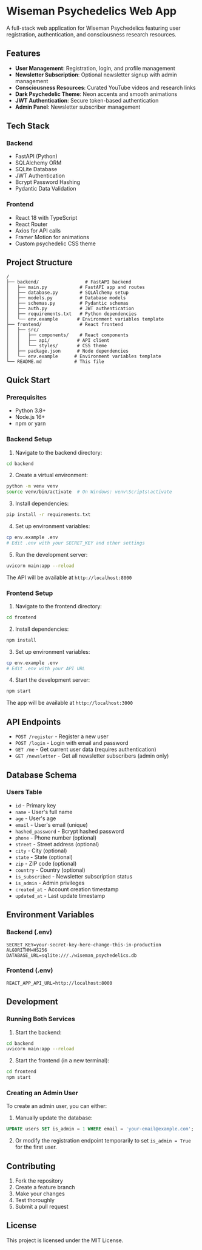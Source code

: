 # Wiseman Psychedelics Web App

A full-stack web application for Wiseman Psychedelics featuring user registration, authentication, and consciousness research resources.

## Features

- **User Management**: Registration, login, and profile management
- **Newsletter Subscription**: Optional newsletter signup with admin management
- **Consciousness Resources**: Curated YouTube videos and research links
- **Dark Psychedelic Theme**: Neon accents and smooth animations
- **JWT Authentication**: Secure token-based authentication
- **Admin Panel**: Newsletter subscriber management

## Tech Stack

### Backend
- FastAPI (Python)
- SQLAlchemy ORM
- SQLite Database
- JWT Authentication
- Bcrypt Password Hashing
- Pydantic Data Validation

### Frontend
- React 18 with TypeScript
- React Router
- Axios for API calls
- Framer Motion for animations
- Custom psychedelic CSS theme

## Project Structure

```
/
├── backend/                 # FastAPI backend
│   ├── main.py            # FastAPI app and routes
│   ├── database.py        # SQLAlchemy setup
│   ├── models.py          # Database models
│   ├── schemas.py         # Pydantic schemas
│   ├── auth.py            # JWT authentication
│   ├── requirements.txt   # Python dependencies
│   └── env.example       # Environment variables template
├── frontend/              # React frontend
│   ├── src/
│   │   ├── components/    # React components
│   │   ├── api/          # API client
│   │   └── styles/       # CSS theme
│   ├── package.json      # Node dependencies
│   └── env.example      # Environment variables template
└── README.md            # This file
```

## Quick Start

### Prerequisites
- Python 3.8+
- Node.js 16+
- npm or yarn

### Backend Setup

1. Navigate to the backend directory:
```bash
cd backend
```

2. Create a virtual environment:
```bash
python -m venv venv
source venv/bin/activate  # On Windows: venv\Scripts\activate
```

3. Install dependencies:
```bash
pip install -r requirements.txt
```

4. Set up environment variables:
```bash
cp env.example .env
# Edit .env with your SECRET_KEY and other settings
```

5. Run the development server:
```bash
uvicorn main:app --reload
```

The API will be available at `http://localhost:8000`

### Frontend Setup

1. Navigate to the frontend directory:
```bash
cd frontend
```

2. Install dependencies:
```bash
npm install
```

3. Set up environment variables:
```bash
cp env.example .env
# Edit .env with your API URL
```

4. Start the development server:
```bash
npm start
```

The app will be available at `http://localhost:3000`

## API Endpoints

- `POST /register` - Register a new user
- `POST /login` - Login with email and password
- `GET /me` - Get current user data (requires authentication)
- `GET /newsletter` - Get all newsletter subscribers (admin only)

## Database Schema

### Users Table
- `id` - Primary key
- `name` - User's full name
- `age` - User's age
- `email` - User's email (unique)
- `hashed_password` - Bcrypt hashed password
- `phone` - Phone number (optional)
- `street` - Street address (optional)
- `city` - City (optional)
- `state` - State (optional)
- `zip` - ZIP code (optional)
- `country` - Country (optional)
- `is_subscribed` - Newsletter subscription status
- `is_admin` - Admin privileges
- `created_at` - Account creation timestamp
- `updated_at` - Last update timestamp

## Environment Variables

### Backend (.env)
```
SECRET_KEY=your-secret-key-here-change-this-in-production
ALGORITHM=HS256
DATABASE_URL=sqlite:///./wiseman_psychedelics.db
```

### Frontend (.env)
```
REACT_APP_API_URL=http://localhost:8000
```

## Development

### Running Both Services

1. Start the backend:
```bash
cd backend
uvicorn main:app --reload
```

2. Start the frontend (in a new terminal):
```bash
cd frontend
npm start
```

### Creating an Admin User

To create an admin user, you can either:

1. Manually update the database:
```sql
UPDATE users SET is_admin = 1 WHERE email = 'your-email@example.com';
```

2. Or modify the registration endpoint temporarily to set `is_admin = True` for the first user.

## Contributing

1. Fork the repository
2. Create a feature branch
3. Make your changes
4. Test thoroughly
5. Submit a pull request

## License

This project is licensed under the MIT License.
